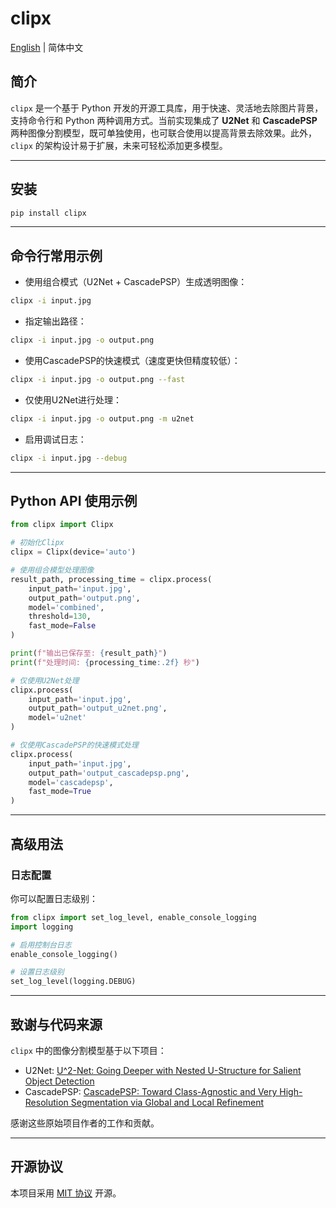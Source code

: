 # clipx

[English](./README.md) | 简体中文

## 简介

`clipx` 是一个基于 Python 开发的开源工具库，用于快速、灵活地去除图片背景，支持命令行和 Python 两种调用方式。当前实现集成了 **U2Net** 和 **CascadePSP** 两种图像分割模型，既可单独使用，也可联合使用以提高背景去除效果。此外，`clipx` 的架构设计易于扩展，未来可轻松添加更多模型。


---

## 安装

```bash
pip install clipx
```

---


## 命令行常用示例

- 使用组合模式（U2Net + CascadePSP）生成透明图像：

```bash
clipx -i input.jpg
```

- 指定输出路径：

```bash
clipx -i input.jpg -o output.png
```

- 使用CascadePSP的快速模式（速度更快但精度较低）：

```bash
clipx -i input.jpg -o output.png --fast
```

- 仅使用U2Net进行处理：

```bash
clipx -i input.jpg -o output.png -m u2net
```


- 启用调试日志：

```bash
clipx -i input.jpg --debug
```

---

## Python API 使用示例

```python
from clipx import Clipx

# 初始化Clipx
clipx = Clipx(device='auto')

# 使用组合模型处理图像
result_path, processing_time = clipx.process(
    input_path='input.jpg',
    output_path='output.png',
    model='combined',
    threshold=130,
    fast_mode=False
)

print(f"输出已保存至: {result_path}")
print(f"处理时间: {processing_time:.2f} 秒")

# 仅使用U2Net处理
clipx.process(
    input_path='input.jpg',
    output_path='output_u2net.png',
    model='u2net'
)

# 仅使用CascadePSP的快速模式处理
clipx.process(
    input_path='input.jpg',
    output_path='output_cascadepsp.png',
    model='cascadepsp',
    fast_mode=True
)
```

---

## 高级用法

### 日志配置

你可以配置日志级别：

```python
from clipx import set_log_level, enable_console_logging
import logging

# 启用控制台日志
enable_console_logging()

# 设置日志级别
set_log_level(logging.DEBUG)
```

---

## 致谢与代码来源

`clipx` 中的图像分割模型基于以下项目：

- U2Net: [U^2-Net: Going Deeper with Nested U-Structure for Salient Object Detection](https://github.com/xuebinqin/U-2-Net)
- CascadePSP: [CascadePSP: Toward Class-Agnostic and Very High-Resolution Segmentation via Global and Local Refinement](https://github.com/hkchengrex/CascadePSP)

感谢这些原始项目作者的工作和贡献。

---

## 开源协议

本项目采用 [MIT 协议](LICENSE) 开源。